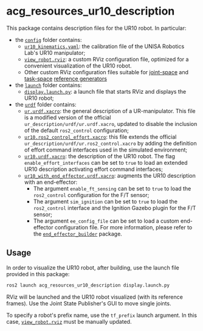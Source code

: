 # acg_resources_ur10_description

This package contains description files for the UR10 robot. In particular:

* the [`config`](config/) folder contains:
    * [`ur10_kinematics.yaml`](config/ur10_kinematics.yaml): the calibration file of the UNISA Robotics Lab's UR10 manipulator;
    * [`view_robot.rviz`](config/view_robot.rviz): a custom RViz configuration file, optimized for a convenient visualization of the UR10 robot.
    * Other custom RViz configuration files suitable for [joint-space](./config/joint_space_reference_generator_view_ee_pose.rviz) and [task-space](./config/task_space_reference_generator_view_ee_pose.rviz) [reference generators](../reference_generator/README.md)
* the [`launch`](launch/) folder contains:
    * [`display.launch.py`](launch/display.launch.py): a launch file that starts RViz and displays the UR10 robot;
* the [`urdf`](urdf/) folder contains:
    * [`ur.urdf.xacro`](urdf/ur.urdf.xacro): the general description of a UR-manipulator.
    This file is a modified version of the official `ur_description/urdf/ur.urdf.xacro`, updated to disable the
    inclusion of the default `ros2_control` configuration;
    * [`ur10.ros2_control_effort.xacro`](urdf/ur10.ros2_control_effort.xacro): this file extends the official `ur_description/urdf/ur.ros2_control.xacro` by adding the definition of effort command interfaces used in the simulated environment;
    * [`ur10.urdf.xacro`](urdf/ur10.urdf.xacro): the description of the UR10 robot.
    The flag `enable_effort_interfaces` can be set to `true` to load an extended UR10 description activating effort command interfaces;
    * [`ur10_with_end_effector.urdf.xacro`](urdf/ur10_with_end_effector.urdf.xacro): augments the UR10 description with an end-effector:
        * The argument `enable_ft_sensing` can be set to `true` to load the `ros2_control` configuration for the F/T sensor;
        * The argument `sim_ignition` can be set to `true` to load the `ros2_control` interface and the Ignition Gazebo plugin for the F/T sensor;
        * The argument `ee_config_file` can be set to load a custom end-effector configuration file.
        For more information, please refer to the [`end_effector_builder`](../end_effectors/end_effector_builder/README.md) package.

## Usage

In order to visualize the UR10 robot, after building, use the launch file provided in this package:

```bash
ros2 launch acg_resources_ur10_description display.launch.py
```

RViz will be launched and the UR10 robot visualized (with its reference frames).
Use the Joint State Publisher's GUI to move single joints.

To specify a robot's prefix name, use the `tf_prefix` launch argument. In this case, [`view_robot.rviz`](config/view_robot.rviz) must be manually updated.
